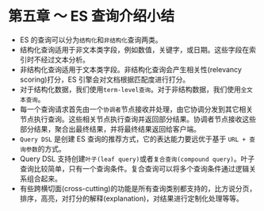 # 第五章 ～ ES 查询介绍小结

- ES 的查询可以分为`结构化`和`非结构化`查询两类。
- 结构化查询适用于非文本类字段，例如数值，关键字，或日期。这些字段在索引时不经过文本分析。
- 非结构化查询适用于文本类字段。非结构化查询会产生相关性(relevancy scoring)打分，ES 引擎会对文档根据匹配度进行打分。
- 对于结构化数据，我们使用`term-level查询`。对于非结构数据，我们使用`全文本查询`。
- 每一个查询请求首先由一个`协调者`节点接收并处理，由它协调分发到其它相关节点执行查询。这些相关节点执行查询并返回部分结果。协调者节点接收这些部分结果，聚合出最终结果，并将最终结果返回给客户端。
- `Query DSL` 是创建 ES 查询的推荐方式，它的表达能力要远优于基于 `URL + 查询参数`的方式。
- Query DSL 支持创建`叶子(leaf query)`或者`复合查询(compound query)`。叶子查询比较简单，只有一个查询条件。复合查询可以将多个查询条件通过逻辑关系组合起来。
- 有些跨横切面(cross-cutting)的功能是所有查询类别都支持的，比方说分页，排序，高亮，对打分的解释(explanation)，对结果进行定制化处理等等。

